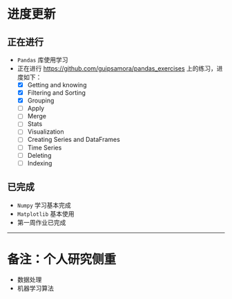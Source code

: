 
# 进度更新
## 正在进行
- `Pandas` 库使用学习
- 正在进行 <https://github.com/guipsamora/pandas_exercises> 上的练习，进度如下：
  - [x] Getting and knowing 
  - [x] Filtering and Sorting
  - [x] Grouping
  - [ ] Apply
  - [ ] Merge
  - [ ] Stats
  - [ ] Visualization
  - [ ] Creating Series and DataFrames
  - [ ] Time Series
  - [ ] Deleting
  - [ ] Indexing
## 已完成
- `Numpy` 学习基本完成
- `Matplotlib` 基本使用
- 第一周作业已完成


***
# 备注：个人研究侧重
- 数据处理
- 机器学习算法